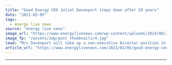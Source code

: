 ```yaml
---
title: "Good Energy CEO Juliet Davenport steps down after 20 years"
date: "2021-02-05"
tags: 
  - energy live news
source: "energy live news"
image_url: "https://www.energylivenews.com/wp-content/uploads/2014/08/Juliet-Davenport-speaking-at-EL2012-Image-Sheena-Bose-and-ELN-575.jpg"
image_fp: "/assets/img/post_thumbnails/4.jpg"
lead: "Mrs Davenport will take up a non-executive Director position in the company "
article_url: "https://www.energylivenews.com/2021/02/05/good-energy-ceo-juliet-davenport-steps-down-after-20-years/"
---
```


---
